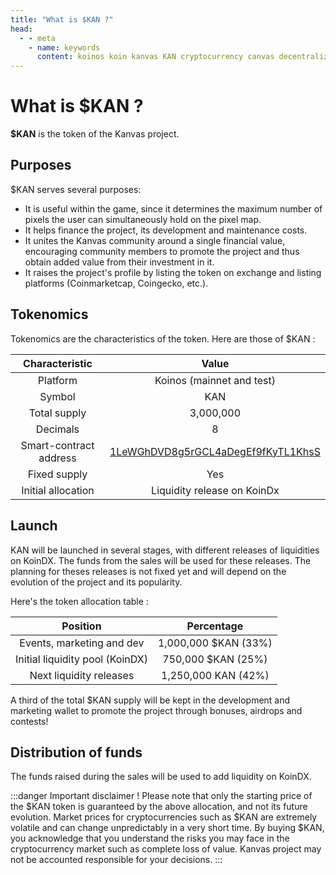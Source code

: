 ```yaml
---
title: "What is $KAN ?"
head:
  - - meta
    - name: keywords
      content: koinos koin kanvas KAN cryptocurrency canvas decentralized description pixel war r/place rplace
---
```


# What is $KAN ?

**$KAN** is the token of the Kanvas project.

## Purposes

$KAN serves several purposes:

- It is useful within the game, since it determines the maximum number of pixels the user can simultaneously hold on the pixel map.
- It helps finance the project, its development and maintenance costs.
- It unites the Kanvas community around a single financial value, encouraging community members to promote the project and thus obtain added value from their investment in it.
- It raises the project's profile by listing the token on exchange and listing platforms (Coinmarketcap, Coingecko, etc.).

## Tokenomics

Tokenomics are the characteristics of the token. Here are those of $KAN :

|     Characteristic     |                                                   Value                                                   |
| :--------------------: | :-------------------------------------------------------------------------------------------------------: |
|        Platform        |                                         Koinos (mainnet and test)                                         |
|         Symbol         |                                                    KAN                                                    |
|      Total supply      |                                                 3,000,000                                                 |
|        Decimals        |                                                     8                                                     |
| Smart-contract address | [1LeWGhDVD8g5rGCL4aDegEf9fKyTL1KhsS](https://koinosblocks.com/address/1LeWGhDVD8g5rGCL4aDegEf9fKyTL1KhsS) |
|      Fixed supply      |                                                    Yes                                                    |
|   Initial allocation   |                                        Liquidity release on KoinDx                                        |

## Launch

KAN will be launched in several stages, with different releases of liquidities on KoinDX. The funds from the sales will be used for these releases. The planning for theses releases is not fixed yet and will depend on the evolution of the project and its popularity.

Here's the token allocation table :

|            Position             |      Percentage      |
| :-----------------------------: | :------------------: |
|    Events, marketing and dev    | 1,000,000 $KAN (33%) |
| Initial liquidity pool (KoinDX) |  750,000 $KAN (25%)  |
|     Next liquidity releases     | 1,250,000 KAN (42%)  |

A third of the total $KAN supply will be kept in the development and marketing wallet to promote the project through bonuses, airdrops and contests!

## Distribution of funds

The funds raised during the sales will be used to add liquidity on KoinDX.

:::danger Important disclaimer !
Please note that only the starting price of the $KAN token is guaranteed by the above allocation, and not its future evolution. Market prices for cryptocurrencies such as $KAN are extremely volatile and can change unpredictably in a very short time. By buying $KAN, you acknowledge that you understand the risks you may face in the cryptocurrency market such as complete loss of value. Kanvas project may not be accounted responsible for your decisions.
:::
